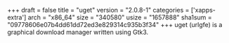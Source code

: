 +++
draft = false
title = "uget"
version = "2.0.8-1"
categories = ['xapps-extra']
arch = "x86_64"
size = "340580"
usize = "1657888"
sha1sum = "09778606e07b4dd61dd72ed3e829314c935b3f34"
+++
uget (urlgfe) is a graphical download manager written using Gtk3.